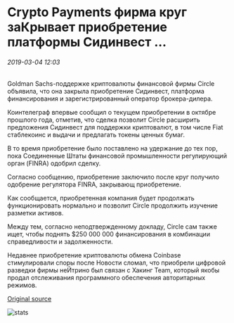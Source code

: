 # Crypto Payments фирма круг заКрывает приобретение платформы Сидинвест ...

###### 2019-03-04 12:03

Goldman Sachs-поддержке криптовалюты финансовой фирмы Circle объявила, что она закрыла приобретение Сидинвест, платформа финансирования и зарегистрированный оператор брокера-дилера.

Коинтелеграф впервые сообщил о текущем приобретении в октябре прошлого года, отметив, что сделка позволит Circle расширить предложения Сидинвест для поддержки криптовалют, в том числе Fiat стаблекоинс и выдачи и предлагать токены ценных бумаг.

В то время приобретение было поставлено на удержание до тех пор, пока Соединенные Штаты финансовой промышленности регулирующий орган (FINRA) одобрил сделку.

Согласно сообщению, приобретение заключило после круг получило одобрение регулятора FINRA, закрывающ приобретение.

Как сообщается, приобретенная компания будет продолжать функционировать нормально и позволит Circle продолжить изучение разметки активов.

Между тем, согласно неподтвержденному докладу, Circle сам также ищет, чтобы поднять $250 000 000 финансирования в комбинации справедливости и задолженности.

Недавнее приобретение криптовалюты обмена Coinbase стимулировали споры после Новости сломал, что приобрели цифровой разведки фирмы неЙтрино был связан с Хакинг Team, который якобы продал отслеживания программного обеспечения авторитарных режимов.

[Original source](https://cointelegraph.com/news/crypto-payments-firm-circle-closes-acquisition-of-crowdfunding-platform-seedinvest)

![stats](https://c.statcounter.com/11760860/0/a89fa40b/1/ "stats")